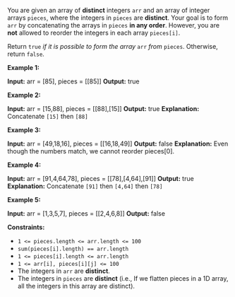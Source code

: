 
You are given an array of  **distinct**  integers  `arr`  and an array of integer arrays  `pieces`, where the integers in  `pieces`  are  **distinct**. Your goal is to form  `arr`  by concatenating the arrays in  `pieces`  **in any order**. However, you are  **not**  allowed to reorder the integers in each array  `pieces[i]`.

Return  `true`  _if it is possible_ _to form the array_ `arr` _from_ `pieces`. Otherwise, return  `false`.

**Example 1:**

**Input:** arr = [85], pieces = [[85]]
**Output:** true

**Example 2:**

**Input:** arr = [15,88], pieces = [[88],[15]]
**Output:** true
**Explanation:** Concatenate `[15]` then `[88]`

**Example 3:**

**Input:** arr = [49,18,16], pieces = [[16,18,49]]
**Output:** false
**Explanation:** Even though the numbers match, we cannot reorder pieces[0].

**Example 4:**

**Input:** arr = [91,4,64,78], pieces = [[78],[4,64],[91]]
**Output:** true
**Explanation:** Concatenate `[91]` then `[4,64]` then `[78]`

**Example 5:**

**Input:** arr = [1,3,5,7], pieces = [[2,4,6,8]]
**Output:** false

**Constraints:**

-   `1 <= pieces.length <= arr.length <= 100`
-   `sum(pieces[i].length) == arr.length`
-   `1 <= pieces[i].length <= arr.length`
-   `1 <= arr[i], pieces[i][j] <= 100`
-   The integers in `arr` are  **distinct**.
-   The integers in `pieces`  are  **distinct** (i.e., If we flatten pieces in a 1D array, all the integers in this array are distinct).
